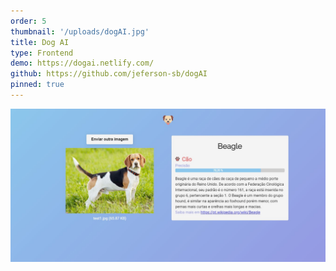 ```yaml
---
order: 5
thumbnail: '/uploads/dogAI.jpg'
title: Dog AI
type: Frontend
demo: https://dogai.netlify.com/
github: https://github.com/jeferson-sb/dogAI
pinned: true
---
```


![](/uploads/dogAI.jpg)
